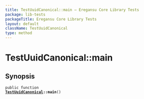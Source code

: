 ```yaml
---
title: TestUuidCanonical::main — Eregansu Core Library Tests
package: lib-tests
packageTitle: Eregansu Core Library Tests
layout: default
className: TestUuidCanonical
type: method
---
```


# TestUuidCanonical::main

## Synopsis

<code>public function <b><a href="TestUuidCanonical">TestUuidCanonical</a>::main</b>()</code>

